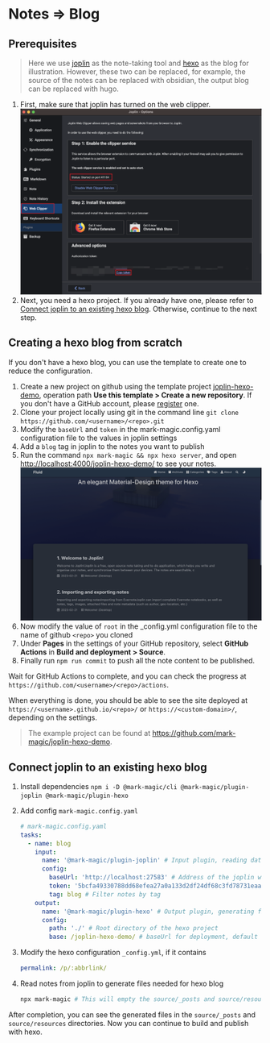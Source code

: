 # Notes => Blog

## Prerequisites

> Here we use [joplin](https://joplinapp.org/) as the note-taking tool and [hexo](https://hexo.io/) as the blog for illustration. However, these two can be replaced, for example, the source of the notes can be replaced with obsidian, the output blog can be replaced with hugo.

1. First, make sure that joplin has turned on the web clipper.
   ![joplin-webclipper](./resources/joplin-webclipper.png)
2. Next, you need a hexo project. If you already have one, please refer to [Connect joplin to an existing hexo blog](#connect-joplin-to-an-existing-hexo-blog). Otherwise, continue to the next step.

## Creating a hexo blog from scratch

If you don't have a hexo blog, you can use the template to create one to reduce the configuration.

1. Create a new project on github using the template project [joplin-hexo-demo](https://github.com/mark-magic/joplin-hexo-demo), operation path **Use this template > Create a new repository**. If you don't have a GitHub account, please [register](https://github.com/signup) one.
2. Clone your project locally using git in the command line `git clone https://github.com/<username>/<repo>.git`
3. Modify the `baseUrl` and `token` in the mark-magic.config.yaml configuration file to the values in joplin settings
4. Add a `blog` tag in joplin to the notes you want to publish
5. Run the command `npx mark-magic && npx hexo server`, and open <http://localhost:4000/joplin-hexo-demo/> to see your notes.
   ![joplin-blog-demo](./resources/joplin-blog-demo.png)
6. Now modify the value of `root` in the \_config.yml configuration file to the name of github `<repo>` you cloned
7. Under **Pages** in the settings of your GitHub repository, select **GitHub Actions** in **Build and deployment > Source**.
8. Finally run `npm run commit` to push all the note content to be published.

Wait for GitHub Actions to complete, and you can check the progress at `https://github.com/<username>/<repo>/actions`.

When everything is done, you should be able to see the site deployed at `https://<username>.github.io/<repo>/` or `https://<custom-domain>/`, depending on the settings.

> The example project can be found at <https://github.com/mark-magic/joplin-hexo-demo>.

## Connect joplin to an existing hexo blog

1. Install dependencies `npm i -D @mark-magic/cli @mark-magic/plugin-joplin @mark-magic/plugin-hexo`

2. Add config `mark-magic.config.yaml`

   ```yaml
   # mark-magic.config.yaml
   tasks:
     - name: blog
       input:
         name: '@mark-magic/plugin-joplin' # Input plugin, reading data from joplin notes
         config:
           baseUrl: 'http://localhost:27583' # Address of the joplin web clipper service, generally http://localhost:41184, here the development http://localhost:27583 is demonstrated
           token: '5bcfa49330788dd68efea27a0a133d2df24df68c3fd78731eaa9914ef34811a34a782233025ed8a651677ec303de6a04e54b57a27d48898ff043fd812d8e0b31' # Token of the joplin web clipper service
           tag: blog # Filter notes by tag
       output:
         name: '@mark-magic/plugin-hexo' # Output plugin, generating files needed for hexo
         config:
           path: './' # Root directory of the hexo project
           base: /joplin-hexo-demo/ # baseUrl for deployment, default to deploy at the root path of the domain, should match the root configuration in hexo _config.yml
   ```

3. Modify the hexo configuration `_config.yml`, if it contains

   ```yaml
   permalink: /p/:abbrlink/
   ```

4. Read notes from joplin to generate files needed for hexo blog

   ```sh
   npx mark-magic # This will empty the source/_posts and source/resources directories, please backup any files
   ```

After completion, you can see the generated files in the `source/_posts` and `source/resources` directories. Now you can continue to build and publish with hexo.
